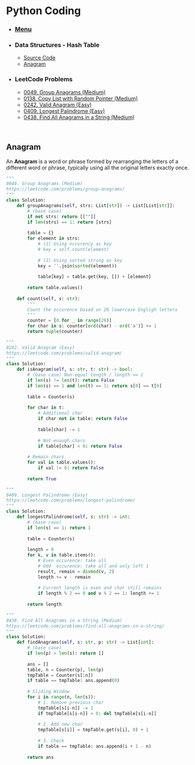 # Python Coding

* ### [Menu](./README.md)
* ### Data Structures - Hash Table
    * [<ins>Source Code<ins>](./_HashTable.py)
    * [Anagram](#p1)
* ### LeetCode Problems
    * [0049. Group Anagrams (Medium)](https://leetcode.com/problems/group-anagrams/)
    * [0138. Copy List with Random Pointer (Medium)](https://leetcode.com/problems/copy-list-with-random-pointer/)
    * [0242. Valid Anagram (Easy)](https://leetcode.com/problems/valid-anagram/)
    * [0409. Longest Palindrome (Easy)](https://leetcode.com/problems/longest-palindrome/)
    * [0438. Find All Anagrams in a String (Medium)](https://leetcode.com/problems/find-all-anagrams-in-a-string/)

<br />

## Anagram                                  <a name="p1"></a>
An **Anagram** is a word or phrase formed by rearranging the letters of a different word or phrase, typically using all the original letters exactly once.

```python
"""
0049. Group Anagrams (Medium)
https://leetcode.com/problems/group-anagrams/
"""
class Solution:
    def groupAnagrams(self, strs: List[str]) -> List[List[str]]:
        # (base case)
        if not strs: return [[""]]
        if len(strs) == 1: return [strs]
        
        table = {}
        for element in strs:
            # (1) Using occurency as key
            # key = self.count(element)
            
            # (2) Using sorted string as key
            key = ''.join(sorted(element))
            
            table[key] = table.get(key, []) + [element]
            
        return table.values()
        
    def count(self, s: str):
        """
        Count the occurence based on 26 lowercase Engligh letters
        """
        counter = [0 for _ in range(26)]
        for char in s: counter[ord(char) - ord('a')] += 1
        return tuple(counter)
```

```python
"""
0242. Valid Anagram (Easy)
https://leetcode.com/problems/valid-anagram/
"""
class Solution:
    def isAnagram(self, s: str, t: str) -> bool:
        # (base case) Non-equal length / length == 1
        if len(s) != len(t): return False
        if len(s) == 1 and len(t) == 1: return s[0] == t[0]
        
        table = Counter(s)
        
        for char in t:
            # Additional char
            if char not in table: return False
            
            table[char] -= 1
            
            # Not enough chars
            if table[char] < 0: return False
        
        # Remain chars
        for val in table.values():
            if val != 0: return False
        
        return True
```

```python
"""
0409. Longest Palindrome (Easy)
https://leetcode.com/problems/longest-palindrome/
"""
class Solution:
    def longestPalindrome(self, s: str) -> int:
        # (base case)
        if len(s) == 1: return 1
        
        table = Counter(s)
        
        length = 0
        for k, v in table.items():
            # Even occurence: take all
            # Odd  occurence: take all and only left 1
            result, remain = divmod(v, 2)
            length += v - remain
            
            # Current length is even and char still remains
            if length % 2 == 0 and v % 2 == 1: length += 1
            
        return length
```

```python
"""
0438. Find All Anagrams in a String (Medium)
https://leetcode.com/problems/find-all-anagrams-in-a-string/
"""
class Solution:
    def findAnagrams(self, s: str, p: str) -> List[int]:
        # (base case)
        if len(p) > len(s): return []
        
        ans = []
        table, n = Counter(p), len(p)
        tmpTable = Counter(s[:n])
        if table == tmpTable: ans.append(0)
        
        # Sliding Window
        for i in range(n, len(s)):
            # 1. Remove previous char
            tmpTable[s[i-n]] -= 1
            if tmpTable[s[i-n]] < 0: del tmpTable[s[i-n]]
                
            # 2. Add new char
            tmpTable[s[i]] = tmpTable.get(s[i], 0) + 1
            
            # 3. Check
            if table == tmpTable: ans.append(i + 1 - n)
                
        return ans
```